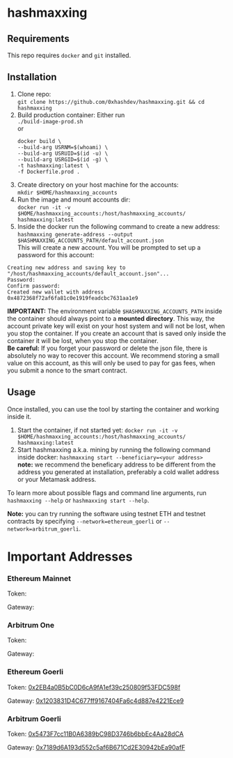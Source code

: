 # hashmaxxing

## Requirements
This repo requires `docker` and `git` installed.

## Installation

1. Clone repo: </br>
   `git clone https://github.com/0xhashdev/hashmaxxing.git && cd hashmaxxing` 
2. Build production container: Either run </br>
    `./build-image-prod.sh` </br>
    or </br>
    ```
    docker build \
    --build-arg USRNM=$(whoami) \
    --build-arg USRUID=$(id -u) \
    --build-arg USRGID=$(id -g) \
    -t hashmaxxing:latest \
    -f Dockerfile.prod .
    ```
3. Create directory on your host machine for the accounts: </br> `mkdir $HOME/hashmaxxing_accounts`
4. Run the image and mount accounts dir: </br> `docker run -it -v $HOME/hashmaxxing_accounts:/host/hashmaxxing_accounts/ hashmaxxing:latest`
5. Inside the docker run the following command to create a new address: </br> `hashmaxxing generate-address --output $HASHMAXXING_ACCOUNTS_PATH/default_account.json` </br> This will create a new account. You will be prompted to set up a password for this account: </br> 
```
Creating new address and saving key to "/host/hashmaxxing_accounts/default_account.json"...
Password:
Confirm password:
Created new wallet with address 0x4872368f72af6fa81c0e1919feadcbc7631aa1e9
```
**IMPORTANT:** The environment variable `$HASHMAXXING_ACCOUNTS_PATH` inside the container should always point to a **mounted directory**. This way, the account private key will exist on your host system and will not be lost, when you stop the container. If you create an account that is saved only inside the container it will be lost, when you stop the container. </br>
**Be careful:** If you forget your password or delete the json file, there is absolutely no way to recover this account. We recommend storing a small value on this account, as this will only be used to pay for gas fees, when you submit a nonce to the smart contract.

## Usage

Once installed, you can use the tool by starting the container and working inside it. 

1. Start the container, if not started yet: `docker run -it -v $HOME/hashmaxxing_accounts:/host/hashmaxxing_accounts/ hashmaxxing:latest` </br>
2. Start hashmaxxing a.k.a. mining by running the following command inside docker: `hashmaxxing start --beneficiary=<your address>` </br> **note:** we recommend the beneficary address to be different from the address you generated at installation, preferably a cold wallet address or your Metamask address.

To learn more about possible flags and command line arguments, run `hashmaxxing --help` or `hashmaxxing start --help`.

**Note:** you can try running the software using testnet ETH and testnet contracts by  specifying `--network=ethereum_goerli` or `--network=arbitrum_goerli`.

# Important Addresses

### Ethereum Mainnet
Token: 

Gateway: 

### Arbitrum One
Token: 

Gateway: 

### Ethereum Goerli
Token: [0x2EB4a0B5bC0D6cA9fA1ef39c250809f53FDC598f](https://goerli.etherscan.io/address/0x2EB4a0B5bC0D6cA9fA1ef39c250809f53FDC598f)

Gateway: [0x1203831D4C677ff9167404Fa6c4d887e4221Ece9](https://goerli.etherscan.io/address/0x1203831D4C677ff9167404Fa6c4d887e4221Ece9)

### Arbitrum Goerli
Token: [0x5473F7cc11B0A6389bC98D3746b6bbEc4Aa28dCA](https://goerli.arbiscan.io/address/0x5473F7cc11B0A6389bC98D3746b6bbEc4Aa28dCA)

Gateway: [0x7189d6A193d552c5af6B671Cd2E30942bEa90afF](https://goerli.arbiscan.io/address/0x7189d6A193d552c5af6B671Cd2E30942bEa90afF)

